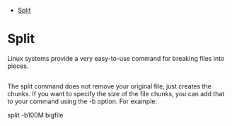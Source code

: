<!--ts-->
   * [Split](#split)

<!-- Added by: gil_diy, at: Sun 12 Dec 2021 23:53:41 IST -->

<!--te-->


# Split

Linux systems provide a very easy-to-use command for breaking files into pieces. 

##

The split command does not remove your original file, just creates the chunks. If you want to specify the size of the file chunks, you can add that to your command using the -b option. For example:

split -b100M bigfile